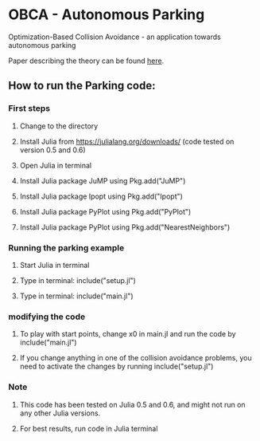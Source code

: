 # OBCA - Autonomous Parking
Optimization-Based Collision Avoidance - an application towards autonomous parking

Paper describing the theory can be found [here](http://arxiv.org/abs/1711.03449).

## How to run the Parking code:

### First steps

1. Change to the directory

2. Install Julia from https://julialang.org/downloads/ (code tested on version 0.5 and 0.6) 

3. Open Julia in terminal

4. Install Julia package JuMP using Pkg.add("JuMP")

5. Install Julia package Ipopt using Pkg.add("Ipopt")

6. Install Julia package PyPlot using Pkg.add("PyPlot")

7. Install Julia package PyPlot using Pkg.add("NearestNeighbors")


### Running the parking example 

1. Start Julia in terminal

2. Type in terminal: include("setup.jl")

3. Type in terminal: include("main.jl")


### modifying the code 

1. To play with start points, change x0 in main.jl and run 
the code by include("main.jl")

2. If you change anything in one of the collision avoidance
problems, you need to activate the changes by running 
include("setup.jl")


### Note
1. This code has been tested on Julia 0.5 and 0.6, and might not run on any other Julia versions.

2. For best results, run code in Julia terminal
